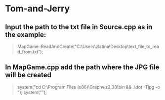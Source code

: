 # Tom-and-Jerry

## Input the path to the txt file in Source.cpp as in the example: ##
> MapGame::ReadAndCreate("C:\\Users\\zlatina\\Desktop\\text_file_to_read_from.txt");

## In MapGame.cpp add the path where the JPG file will be created ##
> system("cd C:\\Program Files (x86)\\Graphviz2.38\\bin && .\\dot -Tjpg <path-to-dot-file> -o <path-to-jpg-file>");
> system("<path-to-jpg-file>");


